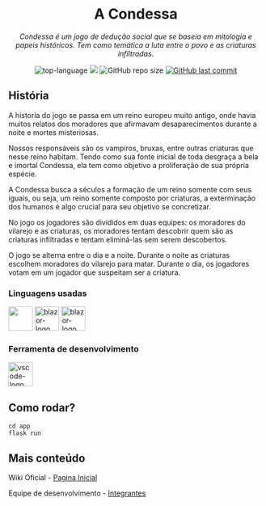 <h1 align="center">A Condessa</h1>
<p align="center"><i>Condessa é um jogo de dedução social que se baseia em mitologia e papeis históricos. Tem como temática a luta entre o povo e as criaturas infiltradas.</i></p>


<p align="center" display="inline-block">
  <img src="https://img.shields.io/badge/Feito_por-14_pessoas-blue" alt="top-language"/>
  <img src="https://img.shields.io/badge/Linguagens-3-red"/>
  <img alt="GitHub repo size" src="https://img.shields.io/github/repo-size/Samuel-fernandesf/Jogo-Lobisomem">
  <a href="https://github.com/Samuel-fernandesf/Jogo-Lobisomem/commits">
    <img alt="GitHub last commit" src="https://img.shields.io/github/last-commit/Samuel-fernandesf/Jogo-Lobisomem">
  </a>


  </p>
</p>

##  História

A historia do jogo se passa em um reino europeu muito antigo, onde havia muitos relatos dos moradores que afirmavam desaparecimentos durante a noite e mortes misteriosas.

Nossos responsáveis são os vampiros, bruxas, entre outras criaturas que nesse reino habitam. Tendo como sua fonte inicial de toda desgraça a bela e imortal Condessa, ela tem como objetivo a proliferação de sua própria espécie.

A Condessa busca a séculos a formação de um reino somente com seus iguais, ou seja, um reino somente composto por criaturas, a exterminação dos humanos é algo crucial para seu objetivo se concretizar.

No jogo os jogadores são divididos em duas equipes: os moradores do vilarejo e as criaturas, os moradores tentam descobrir quem são as criaturas infiltradas e tentam eliminá-las sem serem descobertos.

O jogo se alterna entre o dia e a noite. Durante o noite as criaturas escolhem moradores do vilarejo para matar. Durante o dia, os jogadores votam em um jogador que suspeitam ser a criatura.

### Linguagens usadas
<p display="inline-block">
  <img width="48" src='https://upload.wikimedia.org/wikipedia/commons/thumb/c/c3/Python-logo-notext.svg/1200px-Python-logo-notext.svg.png'>
  <img width="48" src="https://upload.wikimedia.org/wikipedia/commons/6/6a/JavaScript-logo.png" alt="blazor-logo"/>
  <img width="48" src="https://encrypted-tbn0.gstatic.com/images?q=tbn:ANd9GcTmD38KsMgEwahtWc_Nfs5ZVktP9dBc36MUZA&s" alt="blazor-logo"/>
</p>
                                                                                                  
### Ferramenta de desenvolvimento

<p display="inline-block">
  <img width="48" src="https://upload.wikimedia.org/wikipedia/commons/thumb/9/9a/Visual_Studio_Code_1.35_icon.svg/2048px-Visual_Studio_Code_1.35_icon.svg.png" alt="vscode-logo"/>
</p>

## Como rodar?
```
cd app
flask run
```

## Mais conteúdo
Wiki Oficial - [Pagina Inicial](https://github.com/Samuel-fernandesf/Jogo-Lobisomem/wiki/P%C3%A1gina-Inicial)

Equipe de desenvolvimento - [Integrantes](https://github.com/Samuel-fernandesf/Jogo-Lobisomem/wiki/Equipe)
